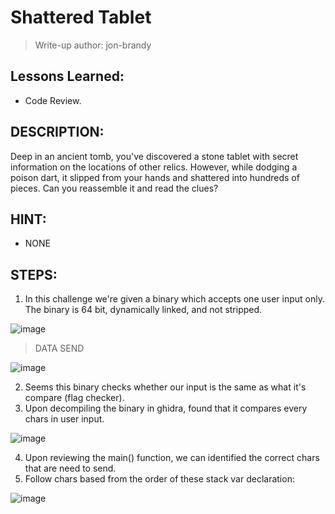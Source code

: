 # Shattered Tablet
> Write-up author: jon-brandy

## Lessons Learned:
- Code Review.

## DESCRIPTION:

Deep in an ancient tomb, you've discovered a stone tablet with secret information on the locations of other relics. 
However, while dodging a poison dart, it slipped from your hands and shattered into hundreds of pieces. Can you reassemble it and read the clues?

## HINT:
- NONE

## STEPS:
1. In this challenge we're given a binary which accepts one user input only. The binary is 64 bit, dynamically linked, and not stripped.

![image](https://github.com/jon-brandy/hackthebox/assets/70703371/85a1e94c-92d6-4723-9fe4-23aafae4d23c)


> DATA SEND

![image](https://github.com/jon-brandy/hackthebox/assets/70703371/18df2efd-1e0f-4c2a-8a05-97f1142b57a9)


2. Seems this binary checks whether our input is the same as what it's compare (flag checker).
3. Upon decompiling the binary in ghidra, found that it compares every chars in user input.

![image](https://github.com/jon-brandy/hackthebox/assets/70703371/d3f2cab5-ecc9-40c7-bb49-90e99c3a9591)


4. Upon reviewing the main() function, we can identified the correct chars that are need to send.
5. Follow chars based from the order of these stack var declaration:

![image](https://github.com/jon-brandy/hackthebox/assets/70703371/31d63bea-64bb-4fe9-80e9-fd8ed31e229e)
